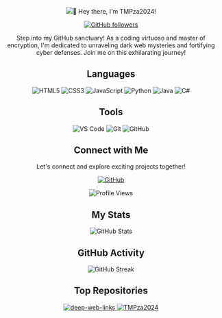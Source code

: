<!-- Header -->
<p align="center">
  <img src="https://github.com/TMPza2024/TMPza2024/blob/main/TMPza.png>
</p>
<h1 align="center">👋 Hey there, I'm TMPza2024!</h1>
<p align="center">
  <a href="https://github.com/TMPza2024">
    <img src="https://img.shields.io/github/followers/TMPza2024?style=social" alt="GitHub followers">
  </a>
</p>

<!-- Introduction -->
<p align="center">Step into my GitHub sanctuary! As a coding virtuoso and master of encryption, I'm dedicated to unraveling dark web mysteries and fortifying cyber defenses.
Join me on this exhilarating journey!</p>

<!-- Languages -->
<h2 align="center">Languages</h2>
<p align="center">
  <img src="https://img.shields.io/badge/HTML5-E34F26?style=for-the-badge&logo=html5&logoColor=white" alt="HTML5">
  <img src="https://img.shields.io/badge/CSS3-1572B6?style=for-the-badge&logo=css3&logoColor=white" alt="CSS3">
  <img src="https://img.shields.io/badge/JavaScript-F7DF1E?style=for-the-badge&logo=javascript&logoColor=black" alt="JavaScript">
  <img src="https://img.shields.io/badge/Python-3776AB?style=for-the-badge&logo=python&logoColor=white" alt="Python">
  <img src="https://img.shields.io/badge/Java-007396?style=for-the-badge&logo=java&logoColor=white" alt="Java">
  <img src="https://img.shields.io/badge/C%23-239120?style=for-the-badge&logo=c-sharp&logoColor=white" alt="C#">
  <!-- Add more languages and tools as needed -->
</p>

<!-- Tools -->
<h2 align="center">Tools</h2>
<p align="center">
  <img src="https://img.shields.io/badge/Visual%20Studio%20Code-007ACC?style=for-the-badge&logo=visual-studio-code&logoColor=white" alt="VS Code">
  <img src="https://img.shields.io/badge/Git-F05032?style=for-the-badge&logo=git&logoColor=white" alt="Git">
  <img src="https://img.shields.io/badge/GitHub-181717?style=for-the-badge&logo=github&logoColor=white" alt="GitHub">
  <!-- Add more tools as needed -->
</p>

<!-- Connect with Me -->
<h2 align="center">Connect with Me</h2>
<p align="center">
  Let's connect and explore exciting projects together!
</p>
<p align="center">
    <a href="https://github.com/TMPza2024">
    <img src="https://img.shields.io/badge/GitHub-181717?style=for-the-badge&logo=github&logoColor=white" alt="GitHub">
  </a>
</p>

<!-- Profile Views -->
<p align="center">
  <img src="https://komarev.com/ghpvc/?username=TMPza2024&color=blueviolet" alt="Profile Views">
</p>

<!-- My Stats -->
<h2 align="center">My Stats</h2>
<p align="center">
  <img src="https://github-readme-stats.vercel.app/api?username=TMPza2024&show_icons=true&theme=radical" alt="GitHub Stats">
</p>

<!-- GitHub Activity -->
<h2 align="center">GitHub Activity</h2>
<p align="center">
  <img src="https://github-readme-streak-stats.herokuapp.com/?user=TMPza2024&theme=dark" alt="GitHub Streak">
  <br>
</p>

<!-- Top Repositories -->
<h2 align="center">Top Repositories</h2>
<p align="center">
  <a href="Link-to-Top-Repository-1">
    <img src="https://github-readme-stats.vercel.app/api/pin/?username=TMPza2024&repo=deep-web-links&theme=dark" alt="deep-web-links">
  </a>
  <a href="Link-to-Top-Repository-2">
    <img src="https://github-readme-stats.vercel.app/api/pin/?username=TMPza2024&repo=TMPza2024&theme=dark" alt="TMPza2024">
  </a>
</p>
